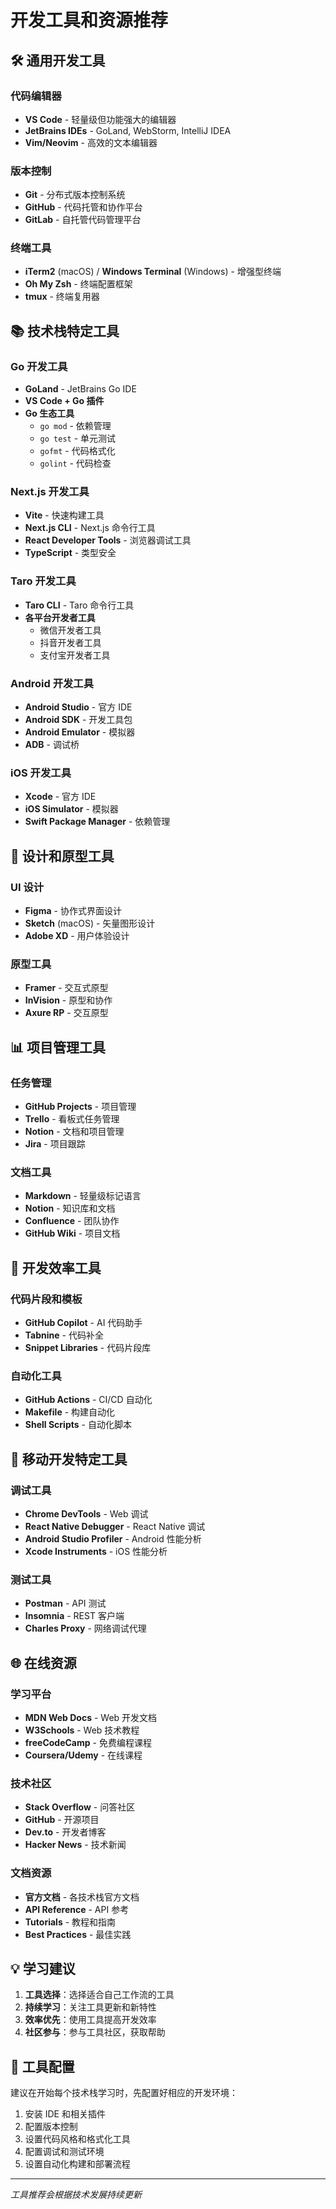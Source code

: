 # 开发工具和资源推荐

## 🛠️ 通用开发工具

### 代码编辑器
- **VS Code** - 轻量级但功能强大的编辑器
- **JetBrains IDEs** - GoLand, WebStorm, IntelliJ IDEA
- **Vim/Neovim** - 高效的文本编辑器

### 版本控制
- **Git** - 分布式版本控制系统
- **GitHub** - 代码托管和协作平台
- **GitLab** - 自托管代码管理平台

### 终端工具
- **iTerm2** (macOS) / **Windows Terminal** (Windows) - 增强型终端
- **Oh My Zsh** - 终端配置框架
- **tmux** - 终端复用器

## 📚 技术栈特定工具

### Go 开发工具
- **GoLand** - JetBrains Go IDE
- **VS Code + Go 插件**
- **Go 生态工具**
  - `go mod` - 依赖管理
  - `go test` - 单元测试
  - `gofmt` - 代码格式化
  - `golint` - 代码检查

### Next.js 开发工具
- **Vite** - 快速构建工具
- **Next.js CLI** - Next.js 命令行工具
- **React Developer Tools** - 浏览器调试工具
- **TypeScript** - 类型安全

### Taro 开发工具
- **Taro CLI** - Taro 命令行工具
- **各平台开发者工具**
  - 微信开发者工具
  - 抖音开发者工具
  - 支付宝开发者工具

### Android 开发工具
- **Android Studio** - 官方 IDE
- **Android SDK** - 开发工具包
- **Android Emulator** - 模拟器
- **ADB** - 调试桥

### iOS 开发工具
- **Xcode** - 官方 IDE
- **iOS Simulator** - 模拟器
- **Swift Package Manager** - 依赖管理

## 🎨 设计和原型工具

### UI 设计
- **Figma** - 协作式界面设计
- **Sketch** (macOS) - 矢量图形设计
- **Adobe XD** - 用户体验设计

### 原型工具
- **Framer** - 交互式原型
- **InVision** - 原型和协作
- **Axure RP** - 交互原型

## 📊 项目管理工具

### 任务管理
- **GitHub Projects** - 项目管理
- **Trello** - 看板式任务管理
- **Notion** - 文档和项目管理
- **Jira** - 项目跟踪

### 文档工具
- **Markdown** - 轻量级标记语言
- **Notion** - 知识库和文档
- **Confluence** - 团队协作
- **GitHub Wiki** - 项目文档

## 🔧 开发效率工具

### 代码片段和模板
- **GitHub Copilot** - AI 代码助手
- **Tabnine** - 代码补全
- **Snippet Libraries** - 代码片段库

### 自动化工具
- **GitHub Actions** - CI/CD 自动化
- **Makefile** - 构建自动化
- **Shell Scripts** - 自动化脚本

## 📱 移动开发特定工具

### 调试工具
- **Chrome DevTools** - Web 调试
- **React Native Debugger** - React Native 调试
- **Android Studio Profiler** - Android 性能分析
- **Xcode Instruments** - iOS 性能分析

### 测试工具
- **Postman** - API 测试
- **Insomnia** - REST 客户端
- **Charles Proxy** - 网络调试代理

## 🌐 在线资源

### 学习平台
- **MDN Web Docs** - Web 开发文档
- **W3Schools** - Web 技术教程
- **freeCodeCamp** - 免费编程课程
- **Coursera/Udemy** - 在线课程

### 技术社区
- **Stack Overflow** - 问答社区
- **GitHub** - 开源项目
- **Dev.to** - 开发者博客
- **Hacker News** - 技术新闻

### 文档资源
- **官方文档** - 各技术栈官方文档
- **API Reference** - API 参考
- **Tutorials** - 教程和指南
- **Best Practices** - 最佳实践

## 💡 学习建议

1. **工具选择**：选择适合自己工作流的工具
2. **持续学习**：关注工具更新和新特性
3. **效率优先**：使用工具提高开发效率
4. **社区参与**：参与工具社区，获取帮助

## 📝 工具配置

建议在开始每个技术栈学习时，先配置好相应的开发环境：

1. 安装 IDE 和相关插件
2. 配置版本控制
3. 设置代码风格和格式化工具
4. 配置调试和测试环境
5. 设置自动化构建和部署流程

---

*工具推荐会根据技术发展持续更新*